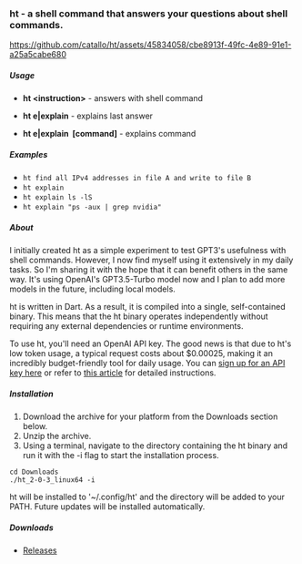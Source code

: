 
### ht - a shell command that answers your questions about shell commands.



https://github.com/catallo/ht/assets/45834058/cbe8913f-49fc-4e89-91e1-a25a5cabe680



##### Usage

- **ht &lt;instruction>** - answers with shell command

- **ht e|explain** - explains last answer

- **ht e|explain &nbsp;[command]** - explains command

##### Examples

- `ht find all IPv4 addresses in file A and write to file B`
- `ht explain`
- `ht explain ls -lS`
- `ht explain "ps -aux | grep nvidia"`

##### About

I initially created ht as a simple experiment to test GPT3's usefulness with shell commands. However, I now find myself using it extensively in my daily tasks. So I'm sharing it with the hope that it can benefit others in the same way. It's using OpenAI's GPT3.5-Turbo model now and I plan to add more models in the future, including local models. 

ht is written in Dart. As a result, it is compiled into a single, self-contained binary. This means that the ht binary operates independently without requiring any external dependencies or runtime environments.

To use ht, you'll need an OpenAI API key. The good news is that due to ht's low token usage, a typical request costs about $0.00025, making it an incredibly budget-friendly tool for daily usage. You can [sign up for an API key here](https://platform.openai.com/signup) or refer to [this article](https://www.howtogeek.com/885918/how-to-get-an-openai-api-key) for detailed instructions.

##### Installation

1. Download the archive for your platform from the Downloads section below.
2. Unzip the archive.
3. Using a terminal, navigate to the directory containing the ht binary and run it with the -i flag to start the installation process.

```
cd Downloads
./ht_2-0-3_linux64 -i
```

ht will be installed to '~/.config/ht' and the directory will be added to your PATH. Future updates will be installed automatically.

##### Downloads

- [Releases](https://github.com/catallo/ht/releases)


